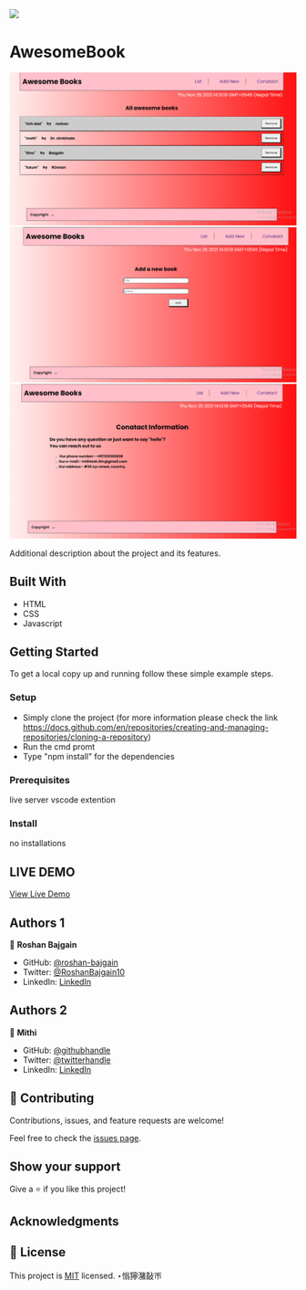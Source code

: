 ![](https://img.shields.io/badge/Microverse-blueviolet)

# AwesomeBook

![screenshot](./image/app.png)
![screenshot](./image/app1.png)
![screenshot](./image/app2.png)

Additional description about the project and its features.

## Built With

- HTML
- CSS
- Javascript

## Getting Started

To get a local copy up and running follow these simple example steps.

### Setup

- Simply clone the project (for more information please check the link https://docs.github.com/en/repositories/creating-and-managing-repositories/cloning-a-repository)
- Run the cmd promt
- Type "npm install" for the dependencies

### Prerequisites

live server vscode extention

### Install

no installations

## LIVE DEMO

[View Live Demo](https://mithi-code.github.io/AwesomeBook/)

## Authors 1

👤 **Roshan Bajgain**

- GitHub: [@roshan-bajgain](https://github.com/roshan-bajgain)
- Twitter: [@RoshanBajgain10](https://twitter.com/RoshanBajgain10)
- LinkedIn: [LinkedIn](https://www.linkedin.com/in/roshan-bazgain/)

 ## Authors 2
 
 👤 **Mithi**

- GitHub: [@githubhandle](https://github.com/Mithi-code)
- Twitter: [@twitterhandle](https://twitter.com/LazyMithlesh)
- LinkedIn: [LinkedIn](https://www.linkedin.com/in/mithlesh-kumar-564a97221/)

## 🤝 Contributing

Contributions, issues, and feature requests are welcome!

Feel free to check the [issues page](https://github.com/Mithi-code/AwesomeBook/issues).

## Show your support

Give a ⭐️ if you like this project!

## Acknowledgments

## 📝 License

This project is [MIT](./MIT.md) licensed.
‣慃獰潴敮ㄭ  

